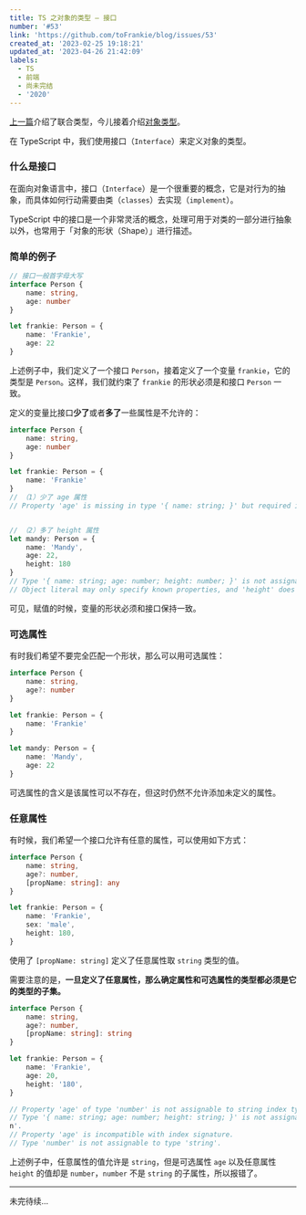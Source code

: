 ```yaml
---
title: TS 之对象的类型 — 接口
number: '#53'
link: 'https://github.com/toFrankie/blog/issues/53'
created_at: '2023-02-25 19:18:21'
updated_at: '2023-04-26 21:42:09'
labels:
  - TS
  - 前端
  - 尚未完结
  - '2020'
---
```

[上一篇](https://www.jianshu.com/p/18c5afdb5a6c)介绍了联合类型，今儿接着介绍[对象类型]()。


在 TypeScript 中，我们使用接口（`Interface`）来定义对象的类型。

### 什么是接口
在面向对象语言中，接口（`Interface`）是一个很重要的概念，它是对行为的抽象，而具体如何行动需要由类（`classes`）去实现（`implement`）。

TypeScript 中的接口是一个非常灵活的概念，处理可用于对类的一部分进行抽象以外，也常用于「对象的形状（Shape）」进行描述。

### 简单的例子

```ts
// 接口一般首字母大写
interface Person {
    name: string,
    age: number
}

let frankie: Person = {
    name: 'Frankie',
    age: 22
}
```
上述例子中，我们定义了一个接口 `Person`，接着定义了一个变量 `frankie`，它的类型是 `Person`。这样，我们就约束了 `frankie` 的形状必须是和接口 `Person` 一致。

定义的变量比接口**少了**或者**多了**一些属性是不允许的：
```ts
interface Person {
    name: string,
    age: number
}

let frankie: Person = {
    name: 'Frankie'
}
// （1）少了 age 属性
// Property 'age' is missing in type '{ name: string; }' but required in type 'Person'.


// （2）多了 height 属性
let mandy: Person = {
    name: 'Mandy',
    age: 22,
    height: 180
}
// Type '{ name: string; age: number; height: number; }' is not assignable to type 'Person'.
// Object literal may only specify known properties, and 'height' does not exist in type 'Person'.
```
可见，赋值的时候，变量的形状必须和接口保持一致。

### 可选属性
有时我们希望不要完全匹配一个形状，那么可以用可选属性：
```ts
interface Person {
    name: string,
    age?: number
}

let frankie: Person = {
    name: 'Frankie'
}

let mandy: Person = {
    name: 'Mandy',
    age: 22
}
```
可选属性的含义是该属性可以不存在，但这时仍然不允许添加未定义的属性。

### 任意属性
有时候，我们希望一个接口允许有任意的属性，可以使用如下方式：
```ts
interface Person {
    name: string,
    age?: number,
    [propName: string]: any
}

let frankie: Person = {
    name: 'Frankie',
    sex: 'male',
    height: 180,
}
```
使用了 `[propName: string]` 定义了任意属性取 `string` 类型的值。

需要注意的是，**一旦定义了任意属性，那么确定属性和可选属性的类型都必须是它的类型的子集。**
```ts
interface Person {
    name: string,
    age?: number,
    [propName: string]: string
}

let frankie: Person = {
    name: 'Frankie',
    age: 20,
    height: '180',
}

// Property 'age' of type 'number' is not assignable to string index type 'string'.
// Type '{ name: string; age: number; height: string; }' is not assignable to type 'Perso
n'.
// Property 'age' is incompatible with index signature.
// Type 'number' is not assignable to type 'string'.  
```
上述例子中，任意属性的值允许是 `string`，但是可选属性 `age` 以及任意属性 `height` 的值却是 `number`，`number` 不是 `string` 的子属性，所以报错了。

<hr>
未完待续...
